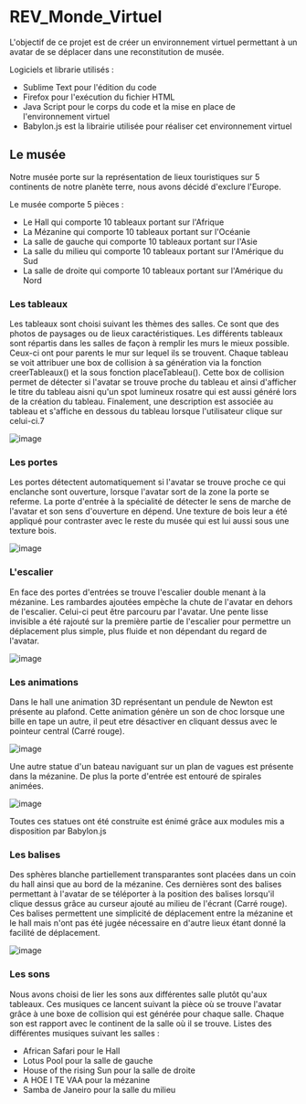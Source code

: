 # REV_Monde_Virtuel

L'objectif de ce projet est de créer un environnement virtuel permettant à un avatar de se déplacer dans une reconstitution de musée. 

Logiciels et librarie utilisés :
- Sublime Text pour l'édition du code
- Firefox pour l'exécution du fichier HTML
- Java Script pour le corps du code et la mise en place de l'environnement virtuel
- Babylon.js est la librairie utilisée pour réaliser cet environnement virtuel

## Le musée

Notre musée porte sur la représentation de lieux touristiques sur 5 continents de notre planète terre, nous avons décidé d'exclure l'Europe.

Le musée comporte 5 pièces : 
- Le Hall qui comporte 10 tableaux portant sur l'Afrique
- La Mézanine qui comporte 10 tableaux portant sur l'Océanie
- La salle de gauche qui comporte 10 tableaux portant sur l'Asie
- La salle du milieu qui comporte 10 tableaux portant sur l'Amérique du Sud 
- La salle de droite qui comporte 10 tableaux portant sur l'Amérique du Nord


### Les tableaux

Les tableaux sont choisi suivant les thèmes des salles. Ce sont que des photos de paysages ou de lieux caractéristiques. Les différents tableaux sont répartis dans les salles de façon à remplir les murs le mieux possible. Ceux-ci ont pour parents le mur sur lequel ils se trouvent. Chaque tableau se voit attribuer une box de collision à sa génération via la fonction creerTableaux() et la sous fonction placeTableau(). Cette box de collision permet de détecter si l'avatar se trouve proche du tableau et ainsi d'afficher le titre du tableau aisni qu'un spot lumineux rosatre qui est aussi généré lors de la création du tableau. Finalement, une description est associée au tableau et s'affiche en dessous du tableau lorsque l'utilisateur clique sur celui-ci.7

![image](https://user-images.githubusercontent.com/59872748/145189839-3f445897-02c9-4158-81c6-16e7bcaedb37.png)


### Les portes 

Les portes détectent automatiquement si l'avatar se trouve proche ce qui enclanche sont ouverture, lorsque l'avatar sort de la zone la porte se referme. La porte d'entrée à la spécialité de détecter le sens de marche de l'avatar et son sens d'ouverture en dépend. Une texture de bois leur a été appliqué pour contraster avec le reste du musée qui est lui aussi sous une texture bois.

![image](https://user-images.githubusercontent.com/59872748/145189514-89b00d1b-963f-4172-929c-b5af2d70e4bb.png)



### L'escalier 

En face des portes d'entrées se trouve l'escalier double menant à la mézanine. Les rambardes ajoutées empèche la chute de l'avatar en dehors de l'escalier. Celui-ci peut être parcouru par l'avatar. Une pente lisse invisible a été rajouté sur la première partie de l'escalier pour permettre un déplacement plus simple, plus fluide et non dépendant du regard de l'avatar.

![image](https://user-images.githubusercontent.com/59872748/145188566-28a95826-e51f-4991-917e-cf763888d6b6.png)



### Les animations

Dans le hall une animation 3D représentant un pendule de Newton est présente au plafond. Cette animation génère un son de choc lorsque une bille en tape un autre, il peut etre désactiver en cliquant dessus avec le pointeur central (Carré rouge).

![image](https://user-images.githubusercontent.com/59872748/145188326-8e28e748-a7c1-4bdd-9817-1b8b2337109c.png)

Une autre statue d'un bateau naviguant sur un plan de vagues est présente dans la mézanine.
De plus la porte d'entrée est entouré de spirales animées. 

![image](https://user-images.githubusercontent.com/59872748/145187892-0f82a9cb-bad7-4a7c-bb66-0e0370817a2b.png)

Toutes ces statues ont été construite est énimé grâce aux modules mis a disposition par Babylon.js


### Les balises

Des sphères blanche partiellement transparantes sont placées dans un coin du hall ainsi que au bord de la mézanine. Ces dernières sont des balises permettant à l'avatar de se téléporter à la position des balises lorsqu'il clique dessus grâce au curseur ajouté au milieu de l'écrant (Carré rouge). Ces balises permettent une simplicité de déplacement entre la mézanine et le hall mais n'ont pas été jugée nécessaire en d'autre lieux étant donné la facilité de déplacement.

![image](https://user-images.githubusercontent.com/59872748/145189624-b42e6bab-0fd0-429b-ab3b-676ff88df689.png)


### Les sons 

Nous avons choisi de lier les sons aux différentes salle plutôt qu'aux tableaux. Ces musiques ce lancent suivant la pièce où se trouve l'avatar grâce à une boxe de collision qui est générée pour chaque salle. Chaque son est rapport avec le continent de la salle où il se trouve. 
Listes des différentes musiques suivant les salles :
- African Safari pour le Hall
- Lotus Pool pour la salle de gauche
- House of the rising Sun pour la salle de droite
- A HOE I TE VAA pour la mézanine 
- Samba de Janeiro pour la salle du milieu


